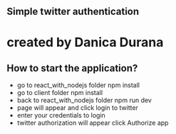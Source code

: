 ## Simple twitter authentication 
# created by Danica Durana


## How to start the application?
* go to react_with_nodejs folder npm install
* go to client folder npm install
* back to react_with_nodejs folder npm run dev
* page will appear and click login to twitter
* enter your credentials to login
* twitter authorization will appear click Authorize app
